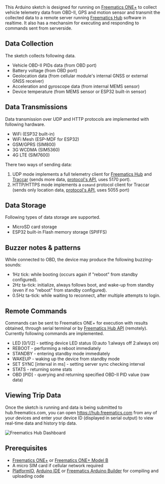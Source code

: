 This Arduino sketch is designed for running on [Freematics ONE+](https://freematics.com/products/freematics-one-plus/) to collect vehicle telemetry data from OBD-II, GPS and motion sensor and transmit the collected data to a remote server running [Freematics Hub](https://freematics.com/hub) software in realtime. It also has a mechansim for executing and responding to commands sent from serverside.

Data Collection
---------------

The sketch collects following data.

* Vehicle OBD-II PIDs data (from OBD port)
* Battery voltage (from OBD port)
* Geolocation data (from cellular module's internal GNSS or external GNSS receiver)
* Acceleration and gyroscope data (from internal MEMS sensor)
* Device temperature (from MEMS sensor or ESP32 built-in sensor)

Data Transmissions
------------------

Data transmission over UDP and HTTP protocols are implemented with following hardware.

* WiFi (ESP32 built-in)
* WiFi Mesh (ESP-MDF for ESP32)
* GSM/GPRS (SIM800)
* 3G WCDMA (SIM5360)
* 4G LTE (SIM7600)

There two ways of sending data:

1. UDP mode implements a full telemetry client for [Freematics Hub](https://freematics.com/hub/)
   and [Traccar](https://www.traccar.org) (sends more data, [protocol's API](https://freematics.com/pages/hub/api/), uses 5170 port).
2. HTTP/HTTPS mode implements a `osmand` protocol client for Traccar
   (sends only location data, [protocol's API](https://www.traccar.org/osmand/),
   uses 5055 port)

Data Storage
------------

Following types of data storage are supported.

* MicroSD card storage
* ESP32 built-in Flash memory storage (SPIFFS)

Buzzer notes & patterns
-----------------------
While connected to OBD, the device may produce the following buzzing-sounds:

- 1Hz tick: while booting (occurs again if "reboot" from standby configured).
- 2Hz ta-tick: initialize, always follows boot, and wake-up from standby
  (even if no "reboot" from standby configured).
- 0.5Hz ta-tick: while waiting to reconnect, after multiple attempts to login.

Remote Commands
---------------

Commands can be sent to Freematics ONE+ for execution with results obtained, through serial terminal or by [Freematics Hub API](https://freematics.com/hub/api/) (remotely). Currently following commands are implemented.

* LED [0/1/2] - setting device LED status (0:auto 1:always off 2:always on)
* REBOOT - performing a reboot immediately
* STANDBY - entering standby mode immediately
* WAKEUP - waking up the device from standby mode
* SET SYNC [interval in ms] - setting server sync checking interval
* STATS - returning some stats
* OBD [PID] - querying and returning specified OBD-II PID value (raw data)

Viewing Trip Data
-----------------

Once the sketch is running and data is being submitted to hub.freematics.com, you can open https://hub.freematics.com from any of your devices and enter your device ID (displayed in serial output) to view real-time data and history trip data.

![Freematics Hub Dashboard](https://freematics.com/pages/wp-content/uploads/2019/01/freematics_hub_dash-1024x576.png)

Prerequisites
-------------

* [Freematics ONE+](https://freematics.com/products/freematics-one-plus/) or [Freematics ONE+ Model B](https://freematics.com/products/freematics-one-plus-model-b/)
* A micro SIM card if cellular network required
* [PlatformIO](http://platformio.org/), [Arduino IDE](https://github.com/espressif/arduino-esp32#installation-instructions) or [Freematics Arduino Builder](https://freematics.com/software/arduino-builder) for compiling and uploading code
